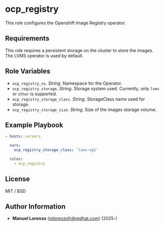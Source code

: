 # ocp_registry
This role configures the Openshift Image Registry operator.

## Requirements
This role requires a persistent storage on the cluster to store the images. The LVMS operator is used by default.

## Role Variables
* `ocp_registry_ns`. _String_. Namespace for the Operator.
* `ocp_registry_storage`. _String_. Storage system used. Currently, only `lvms` or `other` is supported.
* `ocp_registry_storage_class`. _String_. StorageClass name used for storage.
* `ocp_registry_storage_size`. _String_. Size of the images storage volume.

## Example Playbook
```yaml
- hosts: servers

  vars:
    ocp_registry_storage_class: 'lvms-vg1'

  roles:
    - ocp_registry
```

## License
MIT / BSD

## Author Information
 - **Manuel Lorenzo** (mlorenzofr@redhat.com) (2025-)
